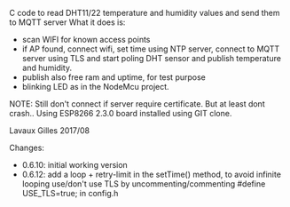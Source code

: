 
C code to read DHT11/22 temperature and humidity values and send them to MQTT server
What it does is:
- scan WIFI for known access points
- if AP found, connect wifi, set time using NTP server, connect to MQTT server using TLS and start poling DHT sensor and publish temperature and humidity. 
- publish also free ram and uptime, for test purpose
- blinking LED as in the NodeMcu project.

NOTE: Still don't connect if server require certificate. But at least dont crash..
Using ESP8266 2.3.0 board installed using GIT clone.

Lavaux Gilles 2017/08

Changes: 
- 0.6.10: initial working version
- 0.6.12: 
  add a loop + retry-limit in the setTime() method, to avoid infinite looping
  use/don't use TLS by uncommenting/commenting #define USE_TLS=true; in config.h

